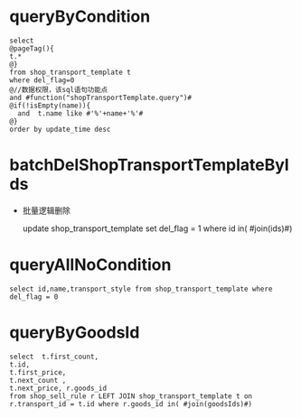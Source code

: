 queryByCondition
===


    select 
    @pageTag(){
    t.*
    @}
    from shop_transport_template t
    where del_flag=0 
    @//数据权限，该sql语句功能点  
    and #function("shopTransportTemplate.query")#
    @if(!isEmpty(name)){
      and  t.name like #'%'+name+'%'#
    @}
    order by update_time desc
    
    

batchDelShopTransportTemplateByIds
===

* 批量逻辑删除

    update shop_transport_template set del_flag = 1 where id  in( #join(ids)#)
    
queryAllNoCondition
===
    select id,name,transport_style from shop_transport_template where del_flag = 0

queryByGoodsId
===
    select  t.first_count,
    t.id,
    t.first_price,
    t.next_count ,
    t.next_price, r.goods_id 
    from shop_sell_rule r LEFT JOIN shop_transport_template t on r.transport_id = t.id where r.goods_id in( #join(goodsIds)#)
